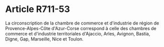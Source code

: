 # Article R711-53

La circonscription de la chambre de commerce et d'industrie de région de Provence-Alpes-Côte d'Azur-Corse correspond à celle des chambres de commerce et d'industrie territoriales d'Ajaccio, Arles, Avignon, Bastia, Digne, Gap, Marseille, Nice et Toulon.
